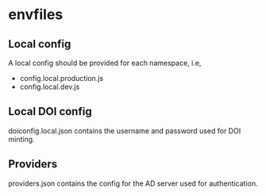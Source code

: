 # envfiles

## Local config

A local config should be provided for each namespace, i.e,
* config.local.production.js
* config.local.dev.js

## Local DOI config

doiconfig.local.json contains the username and password used for DOI minting.

## Providers

providers.json contains the config for the AD server used for authentication.

